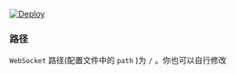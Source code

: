 
[![Deploy](https://www.herokucdn.com/deploy/button.png)](https://dashboard.heroku.com/new?template=https%3A%2F%2Fgithub.com%2Fftyrtk%2Fjutfse)

### 路径

`WebSocket` 路径(配置文件中的 `path` )为 `/` 。你也可以自行修改
